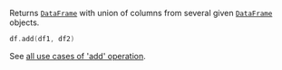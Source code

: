 [//]: # (title: add)

<!---IMPORT org.jetbrains.kotlinx.dataframe.samples.api.Modify-->

Returns [`DataFrame`](DataFrame.md) with union of columns from several given [`DataFrame`](DataFrame.md) objects.

<!---FUN addDataFrames-->

```kotlin
df.add(df1, df2)
```

<dataFrame src="org.jetbrains.kotlinx.dataframe.samples.api.Modify.addDataFrames.html"/>
<!---END-->

See [all use cases of 'add' operation](add.md).
